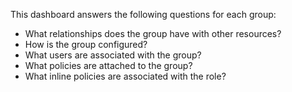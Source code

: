 This dashboard answers the following questions for each group:

- What relationships does the group have with other resources?
- How is the group configured?
- What users are associated with the group?
- What policies are attached to the group?
- What inline policies are associated with the role?

